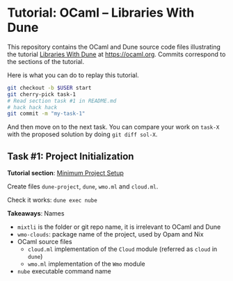 # Tutorial: OCaml &ndash; Libraries With Dune

This repository contains the OCaml and Dune source code files illustrating the
tutorial [Libraries With Dune](https://ocaml.org/docs/libraries-dune) at
https://ocaml.org. Commits correspond to the sections of the tutorial.

Here is what you can do to replay this tutorial.
```bash
git checkout -b $USER start
git cherry-pick task-1
# Read section task #1 in README.md
# hack hack hack
git commit -m "my-task-1"
```

And then move on to the next task. You can compare your work on `task-X` with
the proposed solution by doing `git diff sol-X`.

## Task #1: Project Initialization

**Tutorial section**: [Minimum Project
Setup](https://ocaml.org/docs/libraries-dune#minimum-project-setup)

Create files `dune-project`, `dune`, `wmo.ml` and `cloud.ml`.

Check it works: `dune exec nube`

**Takeaways**: Names

* `mixtli` is the folder or git repo name, it is irrelevant to OCaml and Dune
* `wmo-clouds`: package name of the project, used by Opam and Nix
* OCaml source files
  * `cloud.ml` implementation of the `Cloud` module (referred as `cloud` in `dune`)
  * `wmo.ml` implementation of the `Wmo` module
* `nube` executable command name

